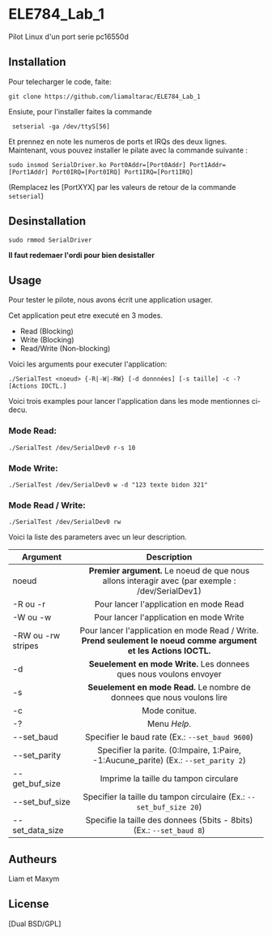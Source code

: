 # ELE784_Lab_1

Pilot Linux d'un port serie pc16550d

## Installation

Pour telecharger le code, faite:

```
git clone https://github.com/liamaltarac/ELE784_Lab_1
```
Ensiute, pour l'installer faites la commande


```
 setserial -ga /dev/ttyS[56]
```
Et prennez en note les numeros de ports et IRQs des deux lignes.
Maintenant, vous pouvez installer le pilate avec la commande suivante :

```
sudo insmod SerialDriver.ko Port0Addr=[Port0Addr] Port1Addr=[Port1Addr] Port0IRQ=[Port0IRQ] Port1IRQ=[Port1IRQ]
```
(Remplacez les [PortXYX] par les valeurs de retour de la commande ```setserial```)

## Desinstallation

```
sudo rmmod SerialDriver
```
**Il faut redemaer l'ordi pour bien desistaller**


## Usage
Pour tester le pilote, nous avons écrit une application usager. 

Cet application peut etre executé en 3 modes.
- Read (Blocking)
- Write (Blocking)
- Read/Write (Non-blocking)

Voici les arguments pour executer l'application:


```
./SerialTest <noeud> {-R|-W|-RW} [-d donnnées] [-s taille] -c -? [Actions IOCTL.]
```
Voici trois examples pour lancer l'application dans les mode mentionnes ci-decu.

### Mode Read:
```
./SerialTest /dev/SerialDev0 r-s 10  
```
### Mode Write:
```
./SerialTest /dev/SerialDev0 w -d "123 texte bidon 321"
```

### Mode Read / Write:
```
./SerialTest /dev/SerialDev0 rw 
```
Voici la liste des parameters avec un leur description. 

 | Argument      | Description  |
| ------------- |:-------------:|
| noeud | **Premier argument.** Le noeud de que nous allons interagir avec (par exemple : /dev/SerialDev1)     |
| -R    ou -r         | Pour lancer l'application en mode Read |
| -W ou -w     | Pour lancer l'application en mode Write      | 
| -RW ou -rw stripes | Pour lancer l'application en mode Read / Write.  **Prend seulement le noeud comme argument et les Actions IOCTL.**   |
| -d | **Seuelement en mode Write.**  Les donnees ques nous voulons envoyer|
| -s | **Seuelement en mode Read.** Le nombre de donnees que nous voulons lire|
| -c | Mode conitue.|
| -? | Menu *Help*.|
| --set_baud | Specifier le baud rate (Ex.: ``` --set_baud 9600 ```)|
| --set_parity | Specifier la parite. (0:Impaire, 1:Paire, -1:Aucune_parite) (Ex.: ``` --set_parity 2 ```)|
| --get_buf_size | Imprime la taille du tampon circulare |
| --set_buf_size | Specifier la taille du tampon circulaire (Ex.: ``` --set_buf_size 20 ```)|
| --set_data_size | Specifie la taille des donnees (5bits - 8bits) (Ex.: ``` --set_baud 8 ```)|

## Autheurs
Liam et Maxym
## License
[Dual BSD/GPL]
